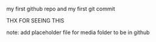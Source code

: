 my first github repo and my first git commit

THX FOR SEEING THIS

note:  add placeholder file for media folder to be in github
